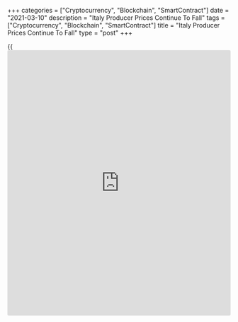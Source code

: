 +++
categories = ["Cryptocurrency", "Blockchain", "SmartContract"]
date = "2021-03-10"
description = "Italy Producer Prices Continue To Fall"
tags = ["Cryptocurrency", "Blockchain", "SmartContract"]
title = "Italy Producer Prices Continue To Fall"
type = "post"
+++

{{<iframe id="large-banner" src="https://www.bounty.group/#slide=7.0" width="100%" height="600" scrolling="no" style="border: 0px solid rgb(216, 221, 230); border-radius: 3px;">}}

Italy's producer prices continued to decline in January, data from the
statistical office Istat showed on Wednesday.

The producer price index decreased 0.3 percent year-on-year in January,
following a 1.8 percent fall in December.

On a monthly basis, producer prices rose 1.4 percent in January,
following a 0.5 percent increase in the preceding month.

In the domestic market, producer prices grew 1.7 percent month-on-month
and declined by 0.4 percent from a year ago in January.

Producer prices in the foreign market increased 0.7 percent monthly in
January and decreased 0.3 percent yearly.

For comments and feedback [contact](https://www.playgroundfx.com/contact/): editorial@rtt[news](https://www.letsplayfx.com/blog/forex-news-website/).com

[Economic News][1]

 **What parts of the world are seeing the best (and worst) economic
performances lately? Click[here][2] to check out our [Econ Scorecard][2]
and find out! See up-to-the-moment [ranking](https://www.playgroundfx.com/blog/crypto-exchange-ranking/)s for the best and worst
performers in [GDP][3], [unemployment rate][4], [inflation][5] and much
more.**

   1. www.rtt[news](https://www.letsplayfx.com/blog/forex-news-website/).com/Content/EconomicNews.aspx
   2. www.rtt[news](https://www.letsplayfx.com/blog/forex-news-website/).com/economic-scorecard/world-rank/unemployment-rate/highest-performance.aspx
   3. www.rtt[news](https://www.letsplayfx.com/blog/forex-news-website/).com/economic-scorecard/world-rank/GDP/highest-performance.aspx
   4. www.rtt[news](https://www.letsplayfx.com/blog/forex-news-website/).com/economic-scorecard/world-rank/unemployment-rate/lowest-performance.aspx
   5. www.rtt[news](https://www.letsplayfx.com/blog/forex-news-website/).com/economic-scorecard/world-rank/CPI/highest-performance.aspx